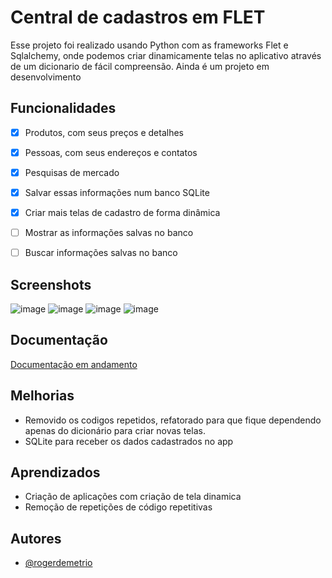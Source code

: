 # Central de cadastros em FLET

Esse projeto foi realizado usando Python com as frameworks Flet e Sqlalchemy, onde podemos criar dinamicamente telas no aplicativo através de um dicionario de fácil compreensão.
Ainda é um projeto em desenvolvimento


## Funcionalidades

- [x] Produtos, com seus preços e detalhes
- [x] Pessoas, com seus endereços e contatos
- [x] Pesquisas de mercado 
- [x] Salvar essas informações num banco SQLite
- [x] Criar mais telas de cadastro de forma dinâmica
- [ ] Mostrar as informações salvas no banco
- [ ] Buscar informações salvas no banco


## Screenshots

![image](https://github.com/user-attachments/assets/25ed38a6-c5d7-4af3-8e95-49ab8f81ae6f) ![image](https://github.com/user-attachments/assets/ee926547-20b1-42c3-9c06-1fe2d96b3f37) ![image](https://github.com/user-attachments/assets/eaf3905b-6cf6-439c-8aca-d10a23c8492b) ![image](https://github.com/user-attachments/assets/6130820f-e7f3-4286-a5f6-36f4cf543273)


## Documentação

[Documentação em andamento](https://www.linkedin.com/in/rogerdemetrio/)


## Melhorias

- Removido os codigos repetidos, refatorado para que fique dependendo apenas do dicionário para criar novas telas.
- SQLite para receber os dados cadastrados no app


## Aprendizados

- Criação de aplicações com criação de tela dinamica
- Remoção de repetições de código repetitivas


## Autores

- [@rogerdemetrio](https://www.github.com/rogerdemetrio)

